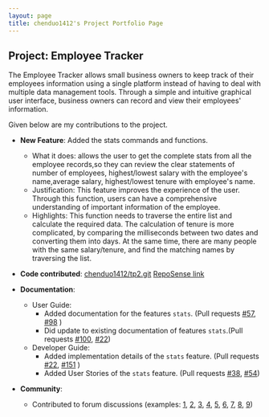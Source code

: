 ```yaml
---
layout: page
title: chenduo1412's Project Portfolio Page
---
```


## Project: Employee Tracker

The Employee Tracker allows small business owners to keep track of their employees information using a single platform instead of having to deal with multiple data management tools.
Through a simple and intuitive graphical user interface, business owners can record and view their employees' information.

Given below are my contributions to the project.

* **New Feature**: Added the stats commands and functions.
  * What it does: allows the user to get the complete stats from all the employee records,so they can review the clear statements of number of employees, highest/lowest salary with the employee's name,average salary, highest/lowest tenure with employee's name.
  * Justification: This feature improves the experience of the user. Through this function, users can have a comprehensive understanding of important information of the employee.
  * Highlights: This function needs to traverse the entire list and calculate the required data. The calculation of tenure is more complicated, by comparing the milliseconds between two dates and converting them into days. At the same time, there are many people with the same salary/tenure, and find the matching names by traversing the list.


* **Code contributed**:
  [chenduo1412/tp2.git](https://github.com/chenduo1412/tp2)
  [RepoSense link](https://nus-tic4002-ay2021s2.github.io/tp-dashboard/#breakdown=true&search=chenduo1412)

* **Documentation**:
  * User Guide:
    * Added documentation for the features `stats`. (Pull requests [\#57](https://github.com/AY2021S2-TIC4002-F18-2/tp2/pull/57), [\#98](https://github.com/AY2021S2-TIC4002-F18-2/tp2/pull/98) )
    * Did update to existing documentation of features `stats`.(Pull requests [\#100](https://github.com/AY2021S2-TIC4002-F18-2/tp2/pull/100), [\#22](https://github.com/AY2021S2-TIC4002-F18-2/tp2/pull/22))
  * Developer Guide:
    * Added implementation details of the `stats` feature. (Pull requests [\#22](https://github.com/AY2021S2-TIC4002-F18-2/tp2/pull/22), [\#151](https://github.com/AY2021S2-TIC4002-F18-2/tp2/pull/151) )
    * Added User Stories of the `stats` feature. (Pull requests [\#38](https://github.com/AY2021S2-TIC4002-F18-2/tp2/pull/38), [\#54](https://github.com/AY2021S2-TIC4002-F18-2/tp2/pull/54))

* **Community**:
  * Contributed to forum discussions (examples: [1](https://github.com/chenduo1412/ped/issues/1), [2](https://github.com/chenduo1412/ped/issues/2), [3](https://github.com/chenduo1412/ped/issues/3), [4](https://github.com/chenduo1412/ped/issues/4), [5](https://github.com/chenduo1412/ped/issues/5), [6](https://github.com/chenduo1412/ped/issues/6), [7](https://github.com/chenduo1412/ped/issues/7), [8](https://github.com/chenduo1412/ped/issue/8), [9](https://github.com/chenduo1412/ped/issues/9))


